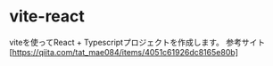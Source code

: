 # vite-react

viteを使ってReact + Typescriptプロジェクトを作成します。
参考サイト[https://qiita.com/tat_mae084/items/4051c61926dc8165e80b]
